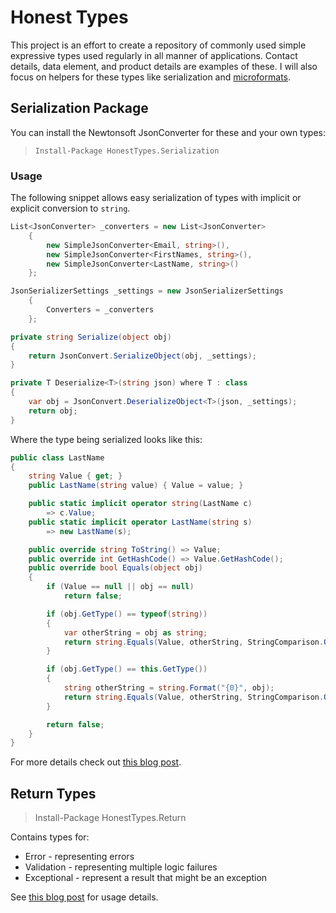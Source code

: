# Honest Types

This project is an effort to create a repository of commonly used simple expressive types used regularly in all manner of applications. Contact details, data element, and product details are examples of these. I will also focus on helpers for these types like serialization and [microformats](http://microformats.org/wiki/microformats).

## Serialization Package

You can install the Newtonsoft JsonConverter for these and your own types:

> `Install-Package HonestTypes.Serialization`

### Usage

The following snippet allows easy serialization of types with implicit or explicit conversion to `string`.

```csharp
List<JsonConverter> _converters = new List<JsonConverter>
    {
        new SimpleJsonConverter<Email, string>(),
        new SimpleJsonConverter<FirstNames, string>(),
        new SimpleJsonConverter<LastName, string>()
    };

JsonSerializerSettings _settings = new JsonSerializerSettings
    {
        Converters = _converters
    };

private string Serialize(object obj)
{
    return JsonConvert.SerializeObject(obj, _settings);
}

private T Deserialize<T>(string json) where T : class
{
    var obj = JsonConvert.DeserializeObject<T>(json, _settings);
    return obj;
}
```

Where the type being serialized looks like this:

```csharp
public class LastName
{
    string Value { get; }
    public LastName(string value) { Value = value; }

    public static implicit operator string(LastName c)
        => c.Value;
    public static implicit operator LastName(string s)
        => new LastName(s);

    public override string ToString() => Value;
    public override int GetHashCode() => Value.GetHashCode();
    public override bool Equals(object obj)
    {
        if (Value == null || obj == null)
            return false;

        if (obj.GetType() == typeof(string))
        {
            var otherString = obj as string;
            return string.Equals(Value, otherString, StringComparison.Ordinal);
        }

        if (obj.GetType() == this.GetType())
        {
            string otherString = string.Format("{0}", obj);
            return string.Equals(Value, otherString, StringComparison.Ordinal);
        }

        return false;
    }
}
```

For more details check out [this blog post](http://devonburriss.me/honest-arguments).

## Return Types

> Install-Package HonestTypes.Return

Contains types for:

* Error - representing errors
* Validation<T> - representing multiple logic failures
* Exceptional<T> - represent a result that might be an exception

See [this blog post](http://devonburriss.me/honest-return-types) for usage details.